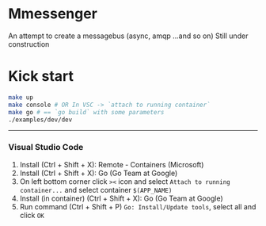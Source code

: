 # Mmessenger
An attempt to create a messagebus (async, amqp ...and so on)
Still under construction

# Kick start
```sh
make up
make console # OR In VSC -> `attach to running container`
make go # == `go build` with some parameters
./examples/dev/dev
```

--------  

### Visual Studio Code
1. Install (Ctrl + Shift + X): Remote - Containers (Microsoft)
2. Install (Ctrl + Shift + X): Go (Go Team at Google)
3. On left bottom corner click `><` icon and select `Attach to running container...` and select container `$(APP_NAME)`
4. Install (in container) (Ctrl + Shift + X): Go (Go Team at Google)
5. Run command (Ctrl + Shift + P) `Go: Install/Update tools`, select all and click `OK`
